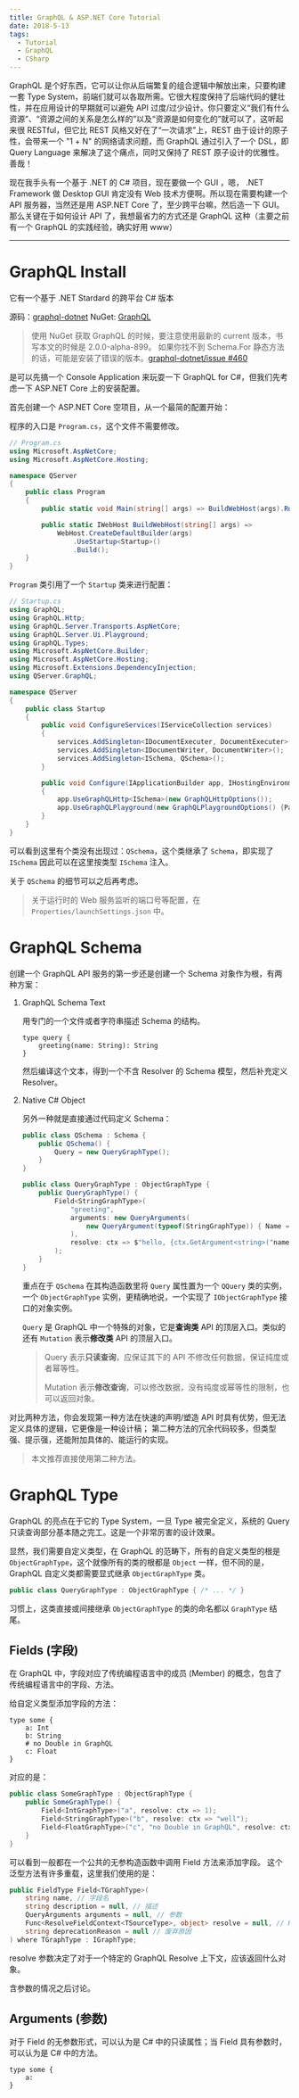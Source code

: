 ```yaml
---
title: GraphQL & ASP.NET Core Tutorial
date: 2018-5-13
tags:
  - Tutorial
  - GraphQL
  - CSharp
---
```


GraphQL 是个好东西，它可以让你从后端繁复的组合逻辑中解放出来，只要构建一套 Type System，前端们就可以各取所需。它很大程度保持了后端代码的健壮性，并在应用设计的早期就可以避免 API 过度/过少设计。你只要定义“我们有什么资源”、“资源之间的关系是怎么样的”以及“资源是如何变化的”就可以了，这听起来很 RESTful，但它比 REST 风格又好在了“一次请求”上，REST 由于设计的原子性，会带来一个 "1 + N" 的网络请求问题，而 GraphQL 通过引入了一个 DSL，即 Query Language 来解决了这个痛点，同时又保持了 REST 原子设计的优雅性。善哉！

现在我手头有一个基于 .NET 的 C# 项目，现在要做一个 GUI ，嗯， .NET Framework 做 Desktop GUI 肯定没有 Web 技术方便啊。所以现在需要构建一个 API 服务器，当然还是用 ASP.NET Core 了，至少跨平台嘛，然后造一下 GUI。那么关键在于如何设计 API 了，我想最省力的方式还是 GraphQL 这种（主要之前有一个 GraphQL 的实践经验，确实好用 www）

<!--more-->

---

# GraphQL Install

它有一个基于 .NET Stardard 的跨平台 C# 版本

源码：[graphql-dotnet](https://github.com/graphql-dotnet/graphql-dotnet)
NuGet: [GraphQL](https://www.nuget.org/packages/GraphQL/)

> 使用 NuGet 获取 GraphQL 的时候，要注意使用最新的 current 版本，书写本文的时候是 2.0.0-alpha-899。
> 如果你找不到 Schema.For 静态方法的话，可能是安装了错误的版本。[graphql-dotnet/issue #460](https://github.com/graphql-dotnet/graphql-dotnet/issues/460)

是可以先搞一个 Console Application 来玩耍一下 GraphQL for C#，但我们先考虑一下 ASP.NET Core 上的安装配置。

首先创建一个 ASP.NET Core 空项目，从一个最简的配置开始：

程序的入口是 `Program.cs`，这个文件不需要修改。

```cs
// Program.cs
using Microsoft.AspNetCore;
using Microsoft.AspNetCore.Hosting;

namespace QServer
{
    public class Program
    {
        public static void Main(string[] args) => BuildWebHost(args).Run();

        public static IWebHost BuildWebHost(string[] args) =>
            WebHost.CreateDefaultBuilder(args)
                .UseStartup<Startup>()
                .Build();
    }
}
```

`Program` 类引用了一个 `Startup` 类来进行配置：

```cs
// Startup.cs
using GraphQL;
using GraphQL.Http;
using GraphQL.Server.Transports.AspNetCore;
using GraphQL.Server.Ui.Playground;
using GraphQL.Types;
using Microsoft.AspNetCore.Builder;
using Microsoft.AspNetCore.Hosting;
using Microsoft.Extensions.DependencyInjection;
using QServer.GraphQL;

namespace QServer
{
    public class Startup
    {
        public void ConfigureServices(IServiceCollection services)
        {
            services.AddSingleton<IDocumentExecuter, DocumentExecuter>();
            services.AddSingleton<IDocumentWriter, DocumentWriter>();
            services.AddSingleton<ISchema, QSchema>();
        }

        public void Configure(IApplicationBuilder app, IHostingEnvironment env)
        {
            app.UseGraphQLHttp<ISchema>(new GraphQLHttpOptions());
            app.UseGraphQLPlayground(new GraphQLPlaygroundOptions() {Path = "/"});
        }
    }
}
```

可以看到这里有个类没有出现过：`QSchema`，这个类继承了 `Schema`，即实现了 `ISchema` 因此可以在这里按类型 `ISchema` 注入。

关于 `QSchema` 的细节可以之后再考虑。

> 关于运行时的 Web 服务监听的端口号等配置，在 `Properties/launchSettings.json` 中。

# GraphQL Schema

创建一个 GraphQL API 服务的第一步还是创建一个 Schema 对象作为根，有两种方案：


1. GraphQL Schema Text

    用专门的一个文件或者字符串描述 Schema 的结构。

    ```gql
    type query {
        greeting(name: String): String
    }
    ```

    然后编译这个文本，得到一个不含 Resolver 的 Schema 模型，然后补充定义 Resolver。

2. Native C# Object

    另外一种就是直接通过代码定义 Schema：

    ```cs
    public class QSchema : Schema {
        public QSchema() {
            Query = new QueryGraphType();
        }
    }

    public class QueryGraphType : ObjectGraphType {
        public QueryGraphType() {
            Field<StringGraphType>(
                "greeting",
                arguments: new QueryArguments(
                    new QueryArgument(typeof(StringGraphType)) { Name = "name" }
                ),
                resolve: ctx => $"hello, {ctx.GetArgument<string>("name")}!"
            );
        }
    }
    ```

    重点在于 `QSchema` 在其构造函数里将 `Query` 属性置为一个 `QQuery` 类的实例，一个 `ObjectGraphType` 实例，更精确地说，一个实现了 `IObjectGraphType` 接口的对象实例。

    `Query` 是 GraphQL 中一个特殊的对象，它是**查询类** API 的顶层入口。类似的还有 `Mutation` 表示**修改类** API 的顶层入口。

    > Query 表示**只读查询**，应保证其下的 API 不修改任何数据，保证纯度或者幂等性。
    > 
    > Mutation 表示**修改查询**，可以修改数据，没有纯度或幂等性的限制，也可以返回对象。
    > 



对比两种方法，你会发现第一种方法在快速的声明/塑造 API 时具有优势，但无法定义具体的逻辑，它更像是一种设计稿；
第二种方法的冗余代码较多，但类型强、提示强，还能附加具体的、能运行的实现。

> 本文推荐直接使用第二种方法。

# GraphQL Type

GraphQL 的亮点在于它的 Type System，一旦 Type 被完全定义，系统的 Query 只读查询部分基本随之完工。这是一个非常厉害的设计效果。

显然，我们需要自定义类型，在 GraphQL 的范畴下，所有的自定义类型的根是 `ObjectGraphType`，这个就像所有的类的根都是 `Object` 一样，但不同的是，GraphQL 自定义类都需要显式继承 `ObjectGraphType` 类。

```cs
public class QueryGraphType : ObjectGraphType { /* ... */ }
```

习惯上，这类直接或间接继承 `ObjectGraphType` 的类的命名都以 `GraphType` 结尾。

## Fields (字段)

在 GraphQL 中，字段对应了传统编程语言中的成员 (Member) 的概念，包含了传统编程语言中的字段、方法。

给自定义类型添加字段的方法：

```gql
type some {
    a: Int
    b: String
    # no Double in GraphQL
    c: Float
}
```

对应的是：

```cs
public class SomeGraphType : ObjectGraphType {
    public SomeGraphType() {
        Field<IntGraphType>("a", resolve: ctx => 1);
        Field<StringGraphType>("b", resolve: ctx => "well");
        Field<FloatGraphType>("c", "no Double in GraphQL", resolve: ctx => 0.1);
    }
}
```

可以看到一般都在一个公共的无参构造函数中调用 Field 方法来添加字段。
这个泛型方法有许多重载，这里我们使用的是：

```cs
public FieldType Field<TGraphType>(
    string name, // 字段名
    string description = null, // 描述
    QueryArguments arguments = null, // 参数
    Func<ResolveFieldContext<TSourceType>, object> resolve = null, // Resolver
    string deprecationReason = null // 废弃原因
) where TGraphType : IGraphType;
```

resolve 参数决定了对于一个特定的 GraphQL Resolve 上下文，应该返回什么对象。

含参数的情况之后讨论。

## Arguments (参数)

对于 Field 的无参数形式，可以认为是 C# 中的只读属性；当 Field 具有参数时，可以认为是 C# 中的方法。

```gql
type some {
    a: 
}
```